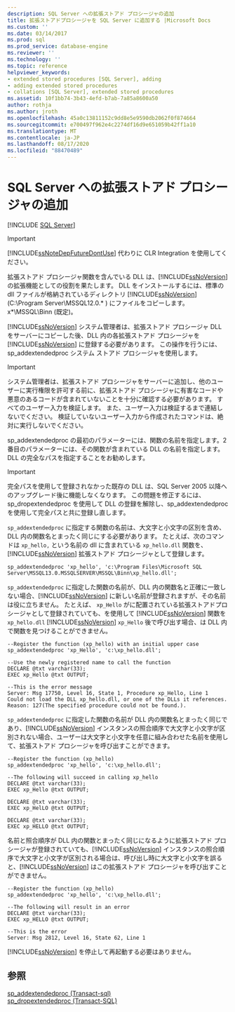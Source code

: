 ```yaml
---
description: SQL Server への拡張ストアド プロシージャの追加
title: 拡張ストアドプロシージャを SQL Server に追加する |Microsoft Docs
ms.custom: ''
ms.date: 03/14/2017
ms.prod: sql
ms.prod_service: database-engine
ms.reviewer: ''
ms.technology: ''
ms.topic: reference
helpviewer_keywords:
- extended stored procedures [SQL Server], adding
- adding extended stored procedures
- collations [SQL Server], extended stored procedures
ms.assetid: 10f1bb74-3b43-4efd-b7ab-7a85a8600a50
author: rothja
ms.author: jroth
ms.openlocfilehash: 45a0c13811152c9dd8e5e9590db2062f0f874664
ms.sourcegitcommit: e700497f962e4c2274df16d9e651059b42ff1a10
ms.translationtype: MT
ms.contentlocale: ja-JP
ms.lasthandoff: 08/17/2020
ms.locfileid: "88470489"
---
```

# <a name="adding-an-extended-stored-procedure-to-sql-server"></a>SQL Server への拡張ストアド プロシージャの追加
 [!INCLUDE [SQL Server](../../includes/applies-to-version/sqlserver.md)]
    
> [!IMPORTANT]  
>  [!INCLUDE[ssNoteDepFutureDontUse](../../includes/ssnotedepfuturedontuse-md.md)] 代わりに CLR Integration を使用してください。  
  
 拡張ストアド プロシージャ関数を含んでいる DLL は、[!INCLUDE[ssNoVersion](../../includes/ssnoversion-md.md)] の拡張機能としての役割を果たします。 DLL をインストールするには、標準の dll ファイルが格納されているディレクトリ [!INCLUDE[ssNoVersion](../../includes/ssnoversion-md.md)] (C:\Program Server\MSSQL12.0.* ) にファイルをコピーします。x*\MSSQL\Binn (既定)。  
  
 [!INCLUDE[ssNoVersion](../../includes/ssnoversion-md.md)] システム管理者は、拡張ストアド プロシージャ DLL をサーバーにコピーした後、DLL 内の各拡張ストアド プロシージャを [!INCLUDE[ssNoVersion](../../includes/ssnoversion-md.md)] に登録する必要があります。 この操作を行うには、sp_addextendedproc システム ストアド プロシージャを使用します。  
  
> [!IMPORTANT]  
>  システム管理者は、拡張ストアド プロシージャをサーバーに追加し、他のユーザーに実行権限を許可する前に、拡張ストアド プロシージャに有害なコードや悪意のあるコードが含まれていないことを十分に確認する必要があります。  すべてのユーザー入力を検証します。 また、ユーザー入力は検証するまで連結しないでください。 検証していないユーザー入力から作成されたコマンドは、絶対に実行しないでください。  
  
 sp_addextendedproc の最初のパラメーターには、関数の名前を指定します。2 番目のパラメーターには、その関数が含まれている DLL の名前を指定します。 DLL の完全なパスを指定することをお勧めします。  
  
> [!IMPORTANT]  
>  完全パスを使用して登録されなかった既存の DLL は、SQL Server 2005 以降へのアップグレード後に機能しなくなります。 この問題を修正するには、sp_dropextendedproc を使用して DLL の登録を解除し、sp_addextendedproc を使用して完全パスと共に登録し直します。  
  
 `sp_addextendedproc` に指定する関数の名前は、大文字と小文字の区別を含め、DLL 内の関数名とまったく同じにする必要があります。 たとえば、次のコマンドは `xp_hello,` という名前の dll に含まれている `xp_hello.dll` 関数を、[!INCLUDE[ssNoVersion](../../includes/ssnoversion-md.md)] 拡張ストアド プロシージャとして登録します。  
  
```  
sp_addextendedproc 'xp_hello', 'c:\Program Files\Microsoft SQL Server\MSSQL13.0.MSSQLSERVER\MSSQL\Binn\xp_hello.dll';  
```  
  
 `sp_addextendedproc` に指定した関数の名前が、DLL 内の関数名と正確に一致しない場合、[!INCLUDE[ssNoVersion](../../includes/ssnoversion-md.md)] に新しい名前が登録されますが、その名前は役に立ちません。 たとえば、 `xp_Hello` がに配置されている拡張ストアドプロシージャとして登録されていても、を使用して [!INCLUDE[ssNoVersion](../../includes/ssnoversion-md.md)] 関数を `xp_hello.dll` [!INCLUDE[ssNoVersion](../../includes/ssnoversion-md.md)] `xp_Hello` 後で呼び出す場合、は DLL 内で関数を見つけることができません。  
  
```  
--Register the function (xp_hello) with an initial upper case  
sp_addextendedproc 'xp_Hello', 'c:\xp_hello.dll';  
  
--Use the newly registered name to call the function  
DECLARE @txt varchar(33);  
EXEC xp_Hello @txt OUTPUT;  
  
--This is the error message  
Server: Msg 17750, Level 16, State 1, Procedure xp_Hello, Line 1  
Could not load the DLL xp_hello.dll, or one of the DLLs it references. Reason: 127(The specified procedure could not be found.).  
```  
  
 `sp_addextendedproc` に指定した関数の名前が DLL 内の関数名とまったく同じであり、[!INCLUDE[ssNoVersion](../../includes/ssnoversion-md.md)] インスタンスの照合順序で大文字と小文字が区別されない場合、ユーザーは大文字と小文字を任意に組み合わせた名前を使用して、拡張ストアド プロシージャを呼び出すことができます。  
  
```  
--Register the function (xp_hello)  
sp_addextendedproc 'xp_hello', 'c:\xp_hello.dll';  
  
--The following will succeed in calling xp_hello  
DECLARE @txt varchar(33);  
EXEC xp_Hello @txt OUTPUT;  
  
DECLARE @txt varchar(33);  
EXEC xp_HelLO @txt OUTPUT;  
  
DECLARE @txt varchar(33);  
EXEC xp_HELLO @txt OUTPUT;  
```  
  
 名前と照合順序が DLL 内の関数とまったく同じになるように拡張ストアド プロシージャが登録されていても、[!INCLUDE[ssNoVersion](../../includes/ssnoversion-md.md)] インスタンスの照合順序で大文字と小文字が区別される場合は、呼び出し時に大文字と小文字を誤ると、[!INCLUDE[ssNoVersion](../../includes/ssnoversion-md.md)] はこの拡張ストアド プロシージャを呼び出すことができません。  
  
```  
--Register the function (xp_hello)  
sp_addextendedproc 'xp_hello', 'c:\xp_hello.dll';  
  
--The following will result in an error  
DECLARE @txt varchar(33);  
EXEC xp_HELLO @txt OUTPUT;  
  
--This is the error  
Server: Msg 2812, Level 16, State 62, Line 1  
```  
  
 [!INCLUDE[ssNoVersion](../../includes/ssnoversion-md.md)] を停止して再起動する必要はありません。  
  
## <a name="see-also"></a>参照  
 [sp_addextendedproc &#40;Transact-sql&#41;](../../relational-databases/system-stored-procedures/sp-addextendedproc-transact-sql.md)   
 [sp_dropextendedproc &#40;Transact-SQL&#41;](../../relational-databases/system-stored-procedures/sp-dropextendedproc-transact-sql.md)  
  
  
